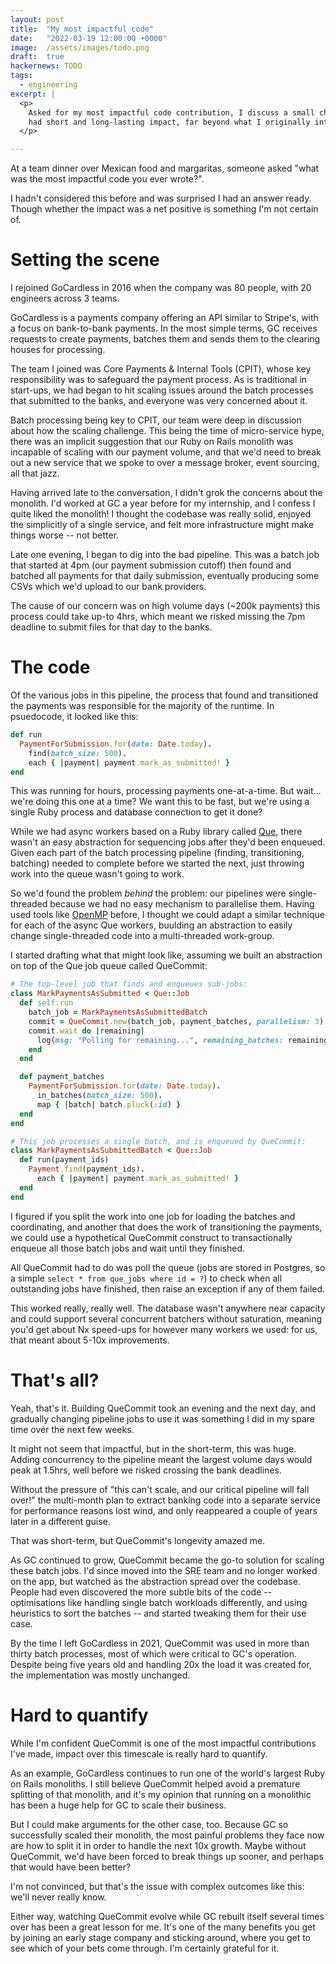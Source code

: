 ```yaml
---
layout: post
title:  "My most impactful code"
date:   "2022-03-19 12:00:00 +0000"
image:  /assets/images/todo.png
draft:  true
hackernews: TODO
tags:
  - engineering
excerpt: |
  <p>
    Asked for my most impactful code contribution, I discuss a small change that
    had short and long-lasting impact, far beyond what I originally intended.
  </p>

---
```


At a team dinner over Mexican food and margaritas, someone asked "what was the
most impactful code you ever wrote?".

I hadn't considered this before and was surprised I had an answer ready. Though
whether the impact was a net positive is something I'm not certain of.

# Setting the scene

I rejoined GoCardless in 2016 when the company was 80 people, with 20
engineers across 3 teams.

GoCardless is a payments company offering an API similar to Stripe's, with a
focus on bank-to-bank payments. In the most simple terms, GC receives requests
to create payments, batches them and sends them to the clearing houses for
processing.

The team I joined was Core Payments & Internal Tools (CPIT), whose key
responsibility was to safeguard the payment process. As is traditional in
start-ups, we had began to hit scaling issues around the batch processes that
submitted to the banks, and everyone was very concerned about it.

Batch processing being key to CPIT, our team were deep in discussion about how
the scaling challenge. This being the time of micro-service hype, there was an
implicit suggestion that our Ruby on Rails monolith was incapable of scaling
with our payment volume, and that we'd need to break out a new service that we
spoke to over a message broker, event sourcing, all that jazz.

Having arrived late to the conversation, I didn't grok the concerns about the
monolith. I'd worked at GC a year before for my internship, and I confess I
quite liked the monolith! I thought the codebase was really solid, enjoyed the
simplicitly of a single service, and felt more infrastructure might make things
worse -- not better.

Late one evening, I began to dig into the bad pipeline. This was a batch job
that started at 4pm (our payment submission cutoff) then found and batched all
payments for that daily submission, eventually producing some CSVs which we'd
upload to our bank providers.

The cause of our concern was on high volume days (~200k payments) this process
could take up-to 4hrs, which meant we risked missing the 7pm deadline to submit
files for that day to the banks.

# The code

Of the various jobs in this pipeline, the process that found and transitioned
the payments was responsible for the majority of the runtime. In psuedocode, it
looked like this:


```ruby
def run
  PaymentForSubmission.for(date: Date.today).
    find(batch_size: 500).
    each { |payment| payment.mark_as_submitted! }
end
```

This was running for hours, processing payments one-at-a-time. But wait...
we're doing this one at a time? We want this to be fast, but we're using a
single Ruby process and database connection to get it done?

[que]: https://github.com/que-rb/que

While we had async workers based on a Ruby library called [Que][que], there
wasn't an easy abstraction for sequencing jobs after they'd been enqueued. Given
each part of the batch processing pipeline (finding, transitioning, batching)
needed to complete before we started the next, just throwing work into the queue
wasn't going to work.

[openmp]: https://openmp.org/

So we'd found the problem _behind_ the problem: our pipelines were
single-threaded because we had no easy mechanism to parallelise them. Having
used tools like [OpenMP][openmp] before, I thought we could adapt a similar
technique for each of the async Que workers, buulding an abstraction to easily
change single-threaded code into a multi-threaded work-group.

I started drafting what that might look like, assuming we built an abstraction
on top of the Que job queue called QueCommit:

```ruby
# The top-level job that finds and enqueues sub-jobs:
class MarkPaymentsAsSubmitted < Que::Job
  def self.run
    batch_job = MarkPaymentsAsSubmittedBatch
    commit = QueCommit.new(batch_job, payment_batches, parallelism: 3)
    commit.wait do |remaining|
      log(msg: "Polling for remaining...", remaining_batches: remaining)
    end
  end

  def payment_batches
    PaymentForSubmission.for(date: Date.today).
      in_batches(batch_size: 500).
      map { |batch| batch.pluck(:id) }
  end
end

# This job processes a single batch, and is enqueued by QueCommit:
class MarkPaymentsAsSubmittedBatch < Que::Job
  def run(payment_ids)
    Payment.find(payment_ids).
      each { |payment| payment.mark_as_submitted! }
  end
end
```

I figured if you split the work into one job for loading the batches and
coordinating, and another that does the work of transitioning the payments, we
could use a hypothetical QueCommit construct to transactionally enqueue all
those batch jobs and wait until they finished.

All QueCommit had to do was poll the queue (jobs are stored in Postgres, so a
simple `select * from que_jobs where id = ?`) to check when all outstanding jobs
have finished, then raise an exception if any of them failed.

This worked really, really well. The database wasn't anywhere near capacity and
could support several concurrent batchers without saturation, meaning you'd get
about Nx speed-ups for however many workers we used: for us, that meant about
5-10x improvements.

# That's all?

Yeah, that's it. Building QueCommit took an evening and the next day, and
gradually changing pipeline jobs to use it was something I did in my spare time
over the next few weeks.

It might not seem that impactful, but in the short-term, this was huge. Adding
concurrency to the pipeline meant the largest volume days would peak at 1.5hrs,
well before we risked crossing the bank deadlines.

Without the pressure of "this can't scale, and our critical pipeline will fall
over!" the multi-month plan to extract banking code into a separate service for
performance reasons lost wind, and only reappeared a couple of years later in a
different guise.

That was short-term, but QueCommit's longevity amazed me.

As GC continued to grow, QueCommit became the go-to solution for scaling these
batch jobs. I'd since moved into the SRE team and no longer worked on the app,
but watched as the abstraction spread over the codebase. People had even
discovered the more subtle bits of the code -- optimisations like handling
single batch workloads differently, and using heuristics to sort the batches --
and started tweaking them for their use case.

By the time I left GoCardless in 2021, QueCommit was used in more than thirty
batch processes, most of which were critical to GC's operation. Despite being
five years old and handling 20x the load it was created for, the implementation
was mostly unchanged.

# Hard to quantify

While I'm confident QueCommit is one of the most impactful contributions I've
made, impact over this timescale is really hard to quantify.

As an example, GoCardless continues to run one of the world's largest Ruby on
Rails monoliths. I still believe QueCommit helped avoid a premature splitting of
that monolith, and it's my opinion that running on a monolithic has been a huge
help for GC to scale their business.

But I could make arguments for the other case, too. Because GC so successfully
scaled their monolith, the most painful problems they face now are how to
split it in order to handle the next 10x growth. Maybe without QueCommit, we'd
have been forced to break things up sooner, and perhaps that would have been
better?

I'm not convinced, but that's the issue with complex outcomes like this: we'll
never really know.

Either way, watching QueCommit evolve while GC rebuilt itself several times over
has been a great lesson for me. It's one of the many benefits you get by joining
an early stage company and sticking around, where you get to see which of your
bets come through. I'm certainly grateful for it.
